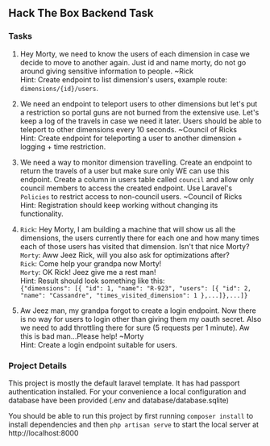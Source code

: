 ## Hack The Box Backend Task

### Tasks

1. Hey Morty, we need to know the users of each dimension in case we decide to move to another again. Just id and name morty, do not go around giving sensitive information to people. ~Rick\
Hint: Create endpoint to list dimension's users, example route: `dimensions/{id}/users`.

2. We need an endpoint to teleport users to other dimensions but let's put a restriction so portal guns are not burned from the extensive use. Let's keep a log of the travels in case we need it later. Users should be able to teleport to other dimensions every 10 seconds. ~Council of Ricks\
Hint: Create endpoint for teleporting a user to another dimension + logging + time restriction.

3. We need a way to monitor dimension travelling. Create an endpoint to return the travels of a user but make sure only WE can use this endpoint. Create a column in users table called `council` and allow only council members to access the created endpoint. Use Laravel's `Policies` to restrict access to non-council users. ~Council of Ricks\
Hint: Registration should keep working without changing its functionality.

4. `Rick`: Hey Morty, I am building a machine that will show us all the dimensions, the users currently there for each one and how many times each of those users has visited that dimension. Isn't that nice Morty?\
   `Morty`: Aww Jeez Rick, will you also ask for optimizations after?\
   `Rick`: Come help your grandpa now Morty!\
   `Morty`: OK Rick! Jeez give me a rest man!\
Hint: Result should look something like this:\
`{"dimensions": [{ "id": 1, "name": "R-923", "users": [{ "id": 2, "name": "Cassandre", "times_visited_dimension": 1 },...]},...]}`

5. Aw Jeez man, my grandpa forgot to create a login endpoint. Now there is no way for users to login other than giving them my oauth secret. Also we need to add throttling there for sure (5 requests per 1 minute). Aw this is bad man...Please help! ~Morty\
Hint: Create a login endpoint suitable for users.


### Project Details

This project is mostly the default laravel template. It has had passport authentication installed.
For your convenience a local configuration and database have been provided (.env and database/database.sqlite)

You should be able to run this project by first running `composer install` to install dependencies and then `php artisan serve` to start the local server at http://localhost:8000
